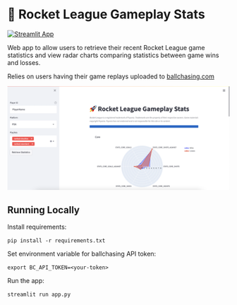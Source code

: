 # 🚀 Rocket League Gameplay Stats

[![Streamlit App](https://static.streamlit.io/badges/streamlit_badge_black_white.svg)](https://share.streamlit.io/tom-boyes-park/rl-stats-app/main/app.py)

Web app to allow users to retrieve their recent Rocket League game statistics and view radar charts comparing statistics
between game wins and losses.

Relies on users having their game replays uploaded to [ballchasing.com](https://ballchasing.com/)

![app-screenshot](./images/app-screenshot.png)

## Running Locally

Install requirements:
```commandline
pip install -r requirements.txt
```

Set environment variable for ballchasing API token:
```commandline
export BC_API_TOKEN=<your-token>
```

Run the app:
```commandline
streamlit run app.py
```

